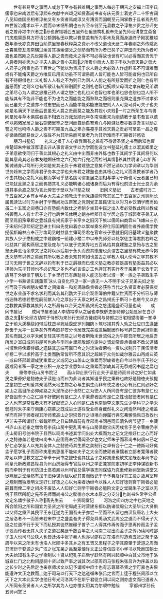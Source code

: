 <!-- { "loadSidebar": true } -->
　　世有甚易至之事而人或怠于至亦有甚难期之事而人每必于期吉之安福上田李氏儒家也宋南渡后有淳熙布衣献中兴颂见知艮斋尚书者有庆元贡士着史评二十怀古词八见知益国丞相者淳祐又有乡贡者焉咸淳又有漕贡而国朝至元间掌教于县者焉先后四世皆治儒术以干人爵而卒末惬所期也五传至辛翁至元县教之子淳祐乡贡之孙评史者之曽孙颂中兴者之孙也安福城西五里外创里塾构礼殿奉先圣先师设讲堂立斋舍门庑庖廪悉具方将请公额割私田以教以飬意盖有所为事未及竟而身遽终子刚犹稚越数年渐长亦克畀田百畆供里塾春秋释菜之费示不改父道也天歴二年春刚之外传姚贡士霄鳯暨友周南瑞过余言其事余谓父之创塾而有所为者已矣子之畀田而无所为者可嘉也虽然刚之先世期得人爵之贵而竟未之得不可必得故也世有可以必得而其贵优于人爵者刚亦愿为之乎夫人爵之贵小夫贱之所贵尔而大人君子不以为贵天爵之贵大人君子之所贵也虽千百世之下犹以为贵况于求人爵之术必效人作虚辞虽不可谓难而或有不能脩天爵之方唯反已用实功虽不可谓昜而人皆可能也人皆可能者何也已所自有不待假借也仁义礼智人人有之不为则已为则人人能之有所慈爱而扩之则仁也有所羞恶而扩之则义也有所敬让有所辨别而扩之则礼也智也婉顺父母谓之孝雍睦兄弟谓之弟尽心为人谓之忠推己待人谓之恕仁也礼也义也智也孝也弟也忠也恕也岂人所不能哉其有不能非不能也不为也为之而能能之而熟熟之而极则虽尧舜之道亦不过孝弟而已虽夫子之道亦不过忠恕而已人而能孝能弟能忠能恕则人人可尧可舜可夫子也夫如是名满天下法垂后世虽无人爵之贵而莫之能及其视小夫贱一时之所荣生与鸟兽同羣死与草木俱腐者岂不相去万万哉至顺元年冬南瑞重来为刚请教于是书吾言以遗俾以掲诸家居之坐右刻诸里塾之壁间而自励自警焉凢与刚游处者亦数提吾言以励之警之可也呜呼人爵之贵不可期虽九品之卑亦戞戞乎其难天爵之贵必可至虽一品之尊亦循循然而易世之人徃徃不为其所易而可至者乃为其所难而不可期者非惑欤
　　朋习书塾记
　　礼义之根于人心者我固有之盖有不待读圣贤之书而后知也曹州楚邱朱仲敏淳厚谨实非从事言语文字以为学而能设立书塾延礼儒士以淑其郷里之子弟意欲使同归于善此其根心之礼义由中出而非由外铄也教于其间学于其间将何以副其意哉其必自孝友睦婣任恤之六行始六行完足而检制其情养其性明诸心以扩所知诚诸身以笃所行夫如是庻其无负于朱君建塾之意矣不然记诵以为学词章以为华则世务趋末之学而非君子务本之学也夫朱君之建塾也由其根心之礼义而发教者学者乃不由其根心之礼义而教而学可乎塾名朋习谓羣居之朋相与学习于斯也习云者虽已知已能犹且熟之复之而弗措其礼义必能明诸心诚诸身而后为有得也前进士张士良为余道其事余嘉之故为言此俾志于壁以为书塾之规
　　旧冈义塾记
　　古者盛时万二千五百家之乡有乡学乡大夫主之颁教法于州党族闾俾教其民二千五百家之州则州长属民读法以时习乡射于学而尚功五百家之党则党正属民读法以时习乡饮酒学而尚齿虽二十五家之闾巷口亦有塾闾内致仕之老朝夕坐其中民之出入者必受教此所以教成俗善而人人有士君子之行也后世虽休明之朝亦唯郡县有学居之逺于城郭者子弟无从而至焉旧豫章郡之豊城县有掲氏家于长寜乡之旧冈下族以儒鸣曰商霖曰飞雄曰三京于宋绍兴淳熙绍定登进士科曰先觉曰着亦以累举奏名得仕际国朝而仕者养直儒学教授傒斯翰林应奉正孙塩司丞时益县主簿司丞君在官命长子悳就旧冈旧基建义塾聚教其族人少子懋相成之中建巍楼一前建小楼二中以奉先师旁以处学徒主簿君割右畔之地益其广而构燕居之堂及庑与门以底于完美畀地五百畆给其食建塾之意殆与古之里塾无异悳诣余求文记之将以示后期于永乆而虑其堕废也余谓古之里塾有教无养今掲氏义塾有以养之矣而其所以教之者未知其何如也盖古之学教人明人伦今之学其教不过习无用于世之文辞以钓有利于已之爵禄而已使义塾之教亦若是虽有塾奚益其必以择师为先乎其师也不必记覧之多也不必言语之工也择其有实行孝于亲弟于长敦于宗族笃于外婣信于朋友仁于乡里行已有亷耻待人能忠恕者以淑一家一族之子弟取朱子小学一书熟读实践薫蒸泳乆自变化将见一家一族无一人不明于父子兄弟夫妇之伦推而及于宗婣朋友郷里之间雍雍一和充满融盎贵者必获称当代之名贤富者必获保奕世之永业虽不求名求利而其名其利孰大于此余观丞簿伯仲籍父世资而不分析已与薄俗逈殊若徳若懋克嗣前猷人伦之厚出于天禀之时天之昌掲氏于斯可卜也继今又以古之教教其家教其族则人之所昌有以合天之所昌掲氏之悠逺隆盛讵可量也哉
　　成冈书屋记
　　成冈书屋者里人李幼常季从之居也李族繇吏部侍郎公始显家在白沙族之支析处邱方幼常于侍郎为来孙行去邱方徙成冈与侍郎之旧宅相望梅僊一峯卓立于前大溪横绕如带后枕峦阜宛延委蛇罗列拥防卜筑尽挹其秀人劝之仕应曰生逄盛际齿于太平一民幸矣外有希觊非安分也居既完美或进扁额因作称号辞曰吾闻冠则重其名而副之以字未闻复轻其字而易之以号者斯殆末世流俗之为乎即吾所居之地扁吾所居之室曰成冈书屋可也余与季同乡里夙敬邱方逺仲之贤幼常善承善继不改父道储书淑后将俾蹑侍郎之遗踪其志端可嘉已今之时流浊者荣构一资以求别异于民伍清者标榜二字以求矜高于士类而防常皆所不愿其识之超越于众何如哉尔雅云山再成曰英一成曰坯邢疏谓成犹重累之义成冈之山盖山之重累而崇峻者也自今以徃李氏子孙之居成冈者积一家之生业积一身之学业悉如山之重累而崇峻其可无忝成冈书屋之扁也夫
　　重修李氏山房书院记
　　高山仰止景行行止夫子读是诗而曰诗之好仁如此民之秉彛好是懿徳夫子读是诗而曰为此诗者其知道乎民之秉彜也故好是懿徳夫孩提之童初生已知爱其亲蔼然天地生物之心与生俱生而非有使之者也心有此仁则必好之如山之高目所必仰如路之大足所必行也然仁之为徳人人所同吾有是仁彼亦有是仁也好吾固有于心之仁岂不好彼同有是仁之人乎秉彛者固有是仁之性也懿徳者同有是仁之人也有是常性者未有不好懿徳之人心同是仁故也南康李文定先生少学科举之学未弱冠时朱子来守南康心窃慕之既成进士遂徃受业终身截然礼义之闲澹然利逹之境盖学而有得于师者视其所师若高山之崇崇景行之坦坦向仰履行弗忘弗懈俛焉日孜孜也讵非夫子所谓好仁者哉所居之县曰建昌前有兵部尚书同邑同氏清名姱节望于一乡藏书庐山五老峯之増舍号李氏山房中更乱离书与山房俱燬宝庆丙戌言于邑令曹豳仍李氏山房旧号创书院于县西以祠尚书述其学问出处大概而为之记文定推好仁之心而好人之懿徳盖若是或曰尚书人品固高未尝得闻圣学也文定师朱子而慕尚书何居曰已之好仁必学圣人以充其全体人之懿徳苟其生质之美制行之卓有合于仁之一徳斯可好矣孟子愿学孔子而亟称夷恵夷恵虽不能如夫子之大全而使顽者亷懦者立鄙者寛薄者敦亦足以禆世教文定之拳拳于尚书之懿徳也其犹孟子之称夷恵也欤文定既没与尚书合祠皇元新政建昌陞县为州山房始得专官后以州之学正兼掌防定初学正李仲谋欲新书院而牵制于有司防进士髙若鳯以州判官总儒学事志同谋恊乃克重修新祠堂新讲堂又徙燕居之堂焕然有加于旧仲谋为赋以纪其畧而徴记于予予弗及详其工役之歳月室屋之规制而独发明文定好仁好徳之心以为来者劝继今以徃人人知好徳则官于斯者必能嗣葺而俾二李之祠永不废坠人人知好仁则学于斯者必能阶文定之堂闚朱子之室以无愧于燕居所祀之先圣先师而尚书公之懿徳亦水木本原之分支分也尚书名常字公择文定名燔字敬子人称斋先生云
　　十贤祠堂记
　　河洛之间四方之中也天地之所合隂阳之所和固宜为圣贤之所宅周成王时营建东都以防诸侯周公大圣毕公大贤俱以父师之重尹其民平王东迁遂为王国吾夫子亦尝一至而不乆留也由汉及唐名士大夫之居洛者不一而皆未若宋中世之盛盖吾夫子得尧舜禹汤文武周公之道而不得天子大臣之位道不行于天下而私授其徒然惟顔子曽子二人得其传再传而子思再传而孟子孟子殁而传者无其人夫子之道冺矣歴千数百年之乆河南二程出而孟子之传乃续同时邵子卫人也司马公陕人也皆迁洛中张子秦人也亦以邵程之在洛而时造焉五贤之聚于洛周毕以来之所未有也洛人张顺中多其乡之有五贤又思程子之学其原肇于营道之周而其流衍于婺源之朱广汉之张东莱之吕至覃懐许文正公尊信四书小学书以教而国朝士大夫始知有朱子之学帝制以十贤从祀孔子庙后学跃然有所兴起顺中白其父市地于洛城宣仁门之北构祠屋祠十贤以致严事之诚其次以邵周司马张程朱张吕许为序盖以齿之长少时之先后定也来京师求文以记予谓顺中庶士也有志尊慕圣贤之学可嘉也夫果能遵许文正之教而上达于司马以行天下之达道循朱张吕之言而上逹于程张周邵以立天下之大本此实学也他日有光河洛其不在斯乎君徒立祠以祠之则亦虚文而已道者人人所同有圣贤者人人之所学其为人也亦惟实用其力尔顺中勉哉
　　寜都州学孙氏五贤祠堂记
